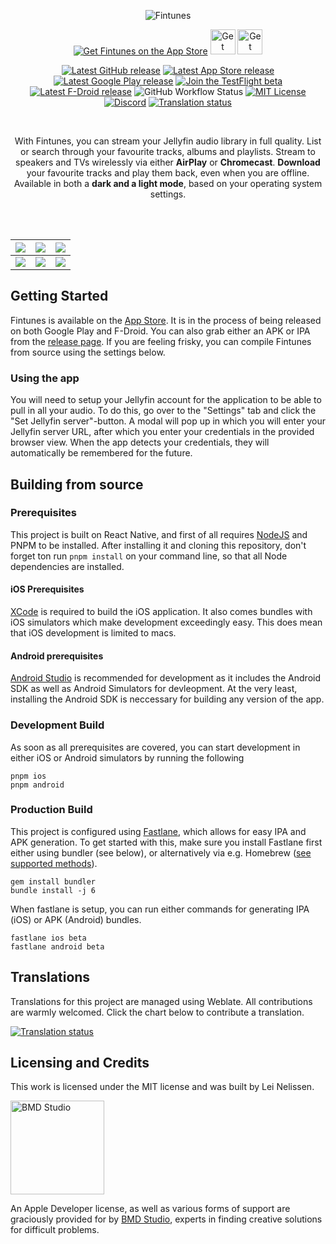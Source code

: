 <div align="center">

![Fintunes](./docs/images/fintunes-banner.png)

[![Get Fintunes on the App Store](./docs/images/app-store.svg)](https://apple.co/3MFYIJH)
[<img src="./docs/images/google-play.png"
    alt="Get Fintunes on Google Play"
    height="40">](https://play.google.com/store/apps/details?id=nl.moeilijkedingen.jellyfinaudioplayer)
[<img src="./docs/images/f-droid.png"
    alt="Get Fintunes on F-Droid"
    height="40">](https://f-droid.org/en/packages/nl.moeilijkedingen.jellyfinaudioplayer/)

[![Latest GitHub release](https://img.shields.io/github/v/release/leinelissen/jellyfin-audio-player?label=latest%20release)](https://github.com/leinelissen/jellyfin-audio-player/releases/latest)
[![Latest App Store release](https://img.shields.io/itunes/v/1527732194?label=app%20store)](https://apple.co/3MFYIJH)
[![Latest Google Play release](https://img.shields.io/endpoint?url=https%3A%2F%2Fplay.cuzi.workers.dev%2Fplay%3Fi%3Dnl.moeilijkedingen.jellyfinaudioplayer%26l%3Dgoogle%2520play%26m%3D%24version)](https://play.google.com/store/apps/details?id=nl.moeilijkedingen.jellyfinaudioplayer)
[![Join the TestFlight beta](https://img.shields.io/badge/TestFlight-beta-blue)](https://testflight.apple.com/join/TpHWMmfM)
[![Latest F-Droid release](https://img.shields.io/f-droid/v/nl.moeilijkedingen.jellyfinaudioplayer)](https://f-droid.org/en/packages/nl.moeilijkedingen.jellyfinaudioplayer/)
![GitHub Workflow Status](https://img.shields.io/github/actions/workflow/status/leinelissen/jellyfin-audio-player/fastlane.yml)
[![MIT License](https://img.shields.io/github/license/leinelissen/jellyfin-audio-player)](./LICENSE.md)
[![Discord](https://img.shields.io/discord/1080781083882307594)](https://discord.gg/xyd97GpC4Q)
[![Translation status](https://hosted.weblate.org/widgets/fintunes/-/app/svg-badge.svg)](https://hosted.weblate.org/engage/fintunes/)
  
<br />

With Fintunes, you can stream your Jellyfin audio library in full quality. List or search through your favourite tracks, albums and playlists. Stream to speakers and TVs wirelessly via either **AirPlay** or **Chromecast**. **Download** your favourite tracks and play them back, even when you are offline. Available in both a **dark and a light mode**, based on your operating system settings.

<br />
<br />
  
</div>

|![](./docs/images/now-playing.png)|![](./docs/images/recent-albums.png)|![](./docs/images/album-list.png)
|-|-|-|
|![](./docs/images/album.png)|![](./docs/images/downloads.png)|![](./docs/images/search.png)

## Getting Started
Fintunes is available on the [App Store](https://apple.co/3MFYIJH). It is in the process of being released on both Google Play and F-Droid. You can also grab either an APK or IPA from the [release page](https://github.com/leinelissen/jellyfin-audio-player/releases/latest). If you are feeling frisky, you can compile Fintunes from source using the settings below.

### Using the app
You will need to setup your Jellyfin account for the application to be able to pull in all your audio. To do this, go over to the "Settings" tab and click the "Set Jellyfin server"-button. A modal will pop up in which you will enter your Jellyfin server URL, after which you enter your credentials in the provided browser view. When the app detects your credentials, they will automatically be remembered for the future.

## Building from source
### Prerequisites
This project is built on React Native, and first of all requires [NodeJS](https://nodejs.org/en/) and PNPM to be installed. After installing it and cloning this repository, don't forget ton run `pnpm install` on your command line, so that all Node dependencies are installed.

#### iOS Prerequisites
[XCode](https://developer.apple.com/download/) is required to build the iOS application. It also comes bundles with iOS simulators which make development exceedingly easy. This does mean that iOS development is limited to macs.

#### Android prerequisites
[Android Studio](https://developer.android.com/studio/install) is recommended for development as it includes the Android SDK as well as Android Simulators for devleopment. At the very least, installing the Android SDK is neccessary for building any version of the app.

### Development Build
As soon as all prerequisites are covered, you can start development in either iOS or Android simulators by running the following
```
pnpm ios
pnpm android
```

### Production Build
This project is configured using [Fastlane](https://docs.fastlane.tools/), which allows for easy IPA and APK generation. To get started with this, make sure you install Fastlane first either using bundler (see below), or alternatively via e.g. Homebrew ([see supported methods](https://docs.fastlane.tools/getting-started/ios/setup/)).
```
gem install bundler
bundle install -j 6
```
When fastlane is setup, you can run either commands for generating IPA (iOS) or APK (Android) bundles.
```
fastlane ios beta
fastlane android beta
```

## Translations
Translations for this project are managed using Weblate. All contributions are warmly welcomed. Click the chart below to contribute a translation.

[![Translation status](https://hosted.weblate.org/widgets/fintunes/-/app/multi-blue.svg)](https://hosted.weblate.org/engage/fintunes/)

## Licensing and Credits
This work is licensed under the MIT license and was built by Lei Nelissen.

<a href="https://bmd.studio">
    <img src="./docs/images/bmd-logo-icon.png" alt="BMD Studio" width="150" height="150" />
</a>

An Apple Developer license, as well as various forms of support are graciously provided for by [BMD Studio](https://bmd.studio), experts in finding creative solutions for difficult problems.